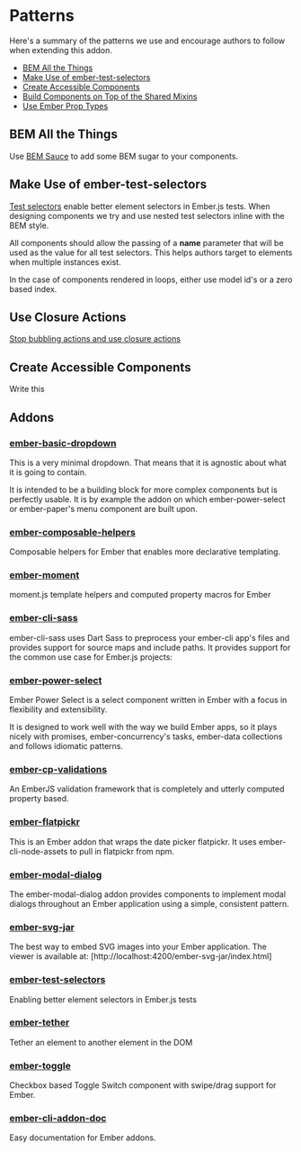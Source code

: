 # Patterns

Here's a summary of the patterns we use and encourage authors to follow when extending this addon.

-   [BEM All the Things](#bem-all-the-things)
-   [Make Use of ember-test-selectors](#make-use-of-ember-test-selectors)
-   [Create Accessible Components](#create-accessible-components)
-   [Build Components on Top of the Shared Mixins](#build-components-on-top-of-the-shared-mixins)
-   [Use Ember Prop Types](#use-ember-prop-types)

## BEM All the Things

Use [BEM Sauce](https://github.com/sauce-consultants/ember-bem-sauce) to add some BEM sugar to your components.

## Make Use of ember-test-selectors

[Test selectors](https://github.com/simplabs/ember-test-selectors) enable better element selectors in Ember.js tests. When designing components we try and use nested test selectors inline with the BEM style.

All components should allow the passing of a **name** parameter that will be used as the value for all test selectors. This helps authors target to elements when multiple instances exist.

In the case of components rendered in loops, either use model id's or a zero based index.

## Use Closure Actions

[Stop bubbling actions and use closure actions](https://dockyard.com/blog/2015/10/29/ember-best-practice-stop-bubbling-and-use-closure-actions)

## Create Accessible Components

Write this

## Addons

### [ember-basic-dropdown](https://github.com/cibernox/ember-basic-dropdown)

This is a very minimal dropdown. That means that it is agnostic about what it is going to contain.

It is intended to be a building block for more complex components but is perfectly usable. It is by example the addon on which ember-power-select or ember-paper's menu component are built upon.

### [ember-composable-helpers](https://github.com/DockYard/ember-composable-helpers)

Composable helpers for Ember that enables more declarative templating.

### [ember-moment](https://github.com/stefanpenner/ember-moment)

moment.js template helpers and computed property macros for Ember

### [ember-cli-sass](https://github.com/aexmachina/ember-cli-sass)

ember-cli-sass uses Dart Sass to preprocess your ember-cli app's files and provides support for source maps and include paths. It provides support for the common use case for Ember.js projects:

### [ember-power-select](https://github.com/cibernox/ember-power-select)

Ember Power Select is a select component written in Ember with a focus in flexibility and extensibility.

It is designed to work well with the way we build Ember apps, so it plays nicely with promises, ember-concurrency's tasks, ember-data collections and follows idiomatic patterns.

### [ember-cp-validations](https://github.com/offirgolan/ember-cp-validations)

An EmberJS validation framework that is completely and utterly computed property based.

### [ember-flatpickr](https://github.com/shipshapecode/ember-flatpickr)

This is an Ember addon that wraps the date picker flatpickr. It uses ember-cli-node-assets to pull in flatpickr from npm.

### [ember-modal-dialog](https://github.com/yapplabs/ember-modal-dialog)

The ember-modal-dialog addon provides components to implement modal dialogs throughout an Ember application using a simple, consistent pattern.

### [ember-svg-jar](https://github.com/ivanvotti/ember-svg-jar)

The best way to embed SVG images into your Ember application. The viewer is available at: [http://localhost:4200/ember-svg-jar/index.html]

### [ember-test-selectors](https://github.com/simplabs/ember-test-selectors)

Enabling better element selectors in Ember.js tests

### [ember-tether](https://github.com/yapplabs/ember-tether)

Tether an element to another element in the DOM

### [ember-toggle](https://github.com/knownasilya/ember-toggle)

Checkbox based Toggle Switch component with swipe/drag support for Ember.

### [ember-cli-addon-doc](https://github.com/ember-learn/ember-cli-addon-docs)

Easy documentation for Ember addons.
